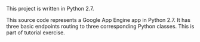 This project is written in Python 2.7.

This source code represents a Google App Engine app in Python 2.7. It has three basic endpoints routing to three corresponding Python classes. This is part of tutorial exercise.